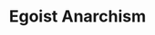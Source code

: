 ---
title: "Egoist Anarchism"
description: "Fictional political poster"
pubDate: "Oct 13 2024"
heroImage: "/egoistanarchism.png"
tags: ["graphic design", "poster"]
# badge: "NEW"
# url: "https://example.com/"
---